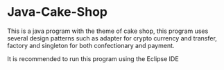 # Java-Cake-Shop
This is a java program with the theme of cake shop, this program uses several design patterns such as adapter for crypto currency and transfer, factory and singleton for both confectionary and payment. 

It is recommended to run this program using the Eclipse IDE
